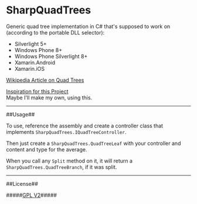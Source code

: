 SharpQuadTrees
==============

Generic quad tree implementation in C# that's supposed to work on (according to the portable DLL selector):

* Silverlight 5+
* Windows Phone 8+
* Windows Phone Silverlight 8+
* Xamarin.Android
* Xamarin.iOS

[Wikipedia Article on Quad Trees](http://en.wikipedia.org/wiki/Quadtree)

[Inspiration for this Project](https://github.com/fogleman/Quads)  
Maybe I'll make my own, using this.

------------------------------------------------------------------------------------------------------------------

##Usage##

To use, reference the assembly and create a controller class that implements `SharpQuadTrees.IQuadTreeController`.

Then just create a `SharpQuadTrees.QuadTreeLeaf` with your controller and content and type for the average.

When you call any `Split` method on it, it will return a `SharpQuadTrees.QuadTreeBranch`, if it was split.

------------------------------------------------------------------------------------------------------------------

##License##

#####[GPL V2](https://github.com/Banane9/SharpQuadTrees/edit/master/LICENSE.md)#####
